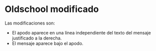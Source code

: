 # Oldschool modificado

Las modificaciones son:
* El apodo aparece en una línea independiente del texto del mensaje justificado a la derecha.
* El mensaje aparece bajo el apodo.
